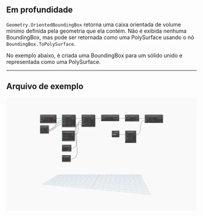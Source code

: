 ## Em profundidade
`Geometry.OrientedBoundingBox` retorna uma caixa orientada de volume mínimo definida pela geometria que ela contém. Não é exibida nenhuma BoundingBox, mas pode ser retornada como uma PolySurface usando o nó `BoundingBox.ToPolySurface`.

No exemplo abaixo, é criada uma BoundingBox para um sólido unido e representada como uma PolySurface.
___
## Arquivo de exemplo

![Geometry.OrientedBoundingBox](./Autodesk.DesignScript.Geometry.Geometry.OrientedBoundingBox_img.jpg)
